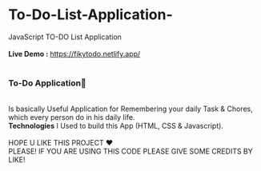 # To-Do-List-Application-
JavaScript TO-DO List Application
<br><br>
<b>Live Demo :</b> https://fikytodo.netlify.app/
<br><br>
### To-Do Application📝
<br>
Is basically Useful Application for Remembering your daily Task & Chores, which every person do in his daily life.
<br>
<b>Technologies</b> I Used to build this App (HTML, CSS & Javascript).
<br><br>
HOPE U LIKE THIS PROJECT ♥
<br>
PLEASE! IF YOU ARE USING THIS CODE PLEASE GIVE SOME CREDITS BY LIKE!
